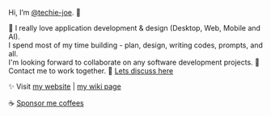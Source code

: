 Hi, I’m [@techie-joe](//github.com/techie-joe). 👋

💞️ I really love application development & design (Desktop, Web, Mobile and AI).  
I spend most of my time building - plan, design, writing codes, prompts, and all.  
I'm looking forward to collaborate on any software development projects. 🌱  
Contact me to work together.  💬 [Lets discuss here](//github.com/techie-joe/techie-joe/discussions)  

✨ Visit [my website](//techie-joe.github.io) | [my wiki page](//github.com/techie-joe/techie-joe/wiki)  

☕️ [Sponsor me coffees](//github.com/sponsors/techie-joe)  

<!---
techie-joe/techie-joe is a ✨ special ✨ repository because its `README.md` (this file) appears on your GitHub profile.
You can click the Preview link to take a look at your changes.
--->
